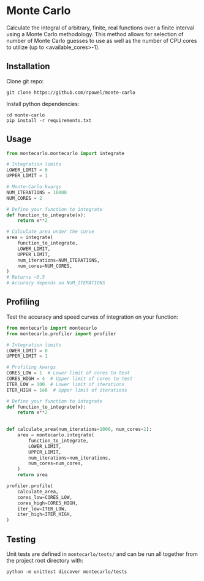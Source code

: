 # Monte Carlo
Calculate the integral of arbitrary, finite, real functions over a finite interval using a
Monte Carlo methodology. This method allows for selection of number of Monte Carlo guesses
to use as well as the number of CPU cores to utilize (up to <available_cores>-1).

## Installation
Clone git repo:
```shell
git clone https://github.com/rpowel/monte-carlo
```
Install python dependencies:
```shell
cd monte-carlo
pip install -r requirements.txt
```

## Usage
```python
from montecarlo.montecarlo import integrate

# Integration limits
LOWER_LIMIT = 0
UPPER_LIMIT = 1

# Monte-Carlo kwargs
NUM_ITERATIONS = 10000
NUM_CORES = 2

# Define your function to integrate
def function_to_integrate(x):
    return x**2

# Calculate area under the curve
area = integrate(
    function_to_integrate,
    LOWER_LIMIT,
    UPPER_LIMIT,
    num_iterations=NUM_ITERATIONS,
    num_cores=NUM_CORES,
)
# Returns ~0.5
# Accuracy depends on NUM_ITERATIONS
```

## Profiling
Test the accuracy and speed curves of integration on your function:
```python
from montecarlo import montecarlo
from montecarlo.profiler import profiler

# Integration limits
LOWER_LIMIT = 0
UPPER_LIMIT = 1

# Profiling kwargs
CORES_LOW = 1  # Lower limit of cores to test
CORES_HIGH = 4  # Upper limit of cores to test
ITER_LOW = 100  # Lower limit of iterations
ITER_HIGH = 1e6  # Upper limit of iterations

# Define your function to integrate
def function_to_integrate(x):
    return x**2

    
def calculate_area(num_iterations=1000, num_cores=1):
    area = montecarlo.integrate(
        function_to_integrate,
        LOWER_LIMIT,
        UPPER_LIMIT,
        num_iterations=num_iterations,
        num_cores=num_cores,
    )
    return area

profiler.profile(
    calculate_area,
    cores_low=CORES_LOW,
    cores_high=CORES_HIGH,
    iter_low=ITER_LOW,
    iter_high=ITER_HIGH,
)
```

## Testing
Unit tests are defined in `montecarlo/tests/` and can be run all together from the project root directory with:
```shell
python -m unittest discover montecarlo/tests
```
